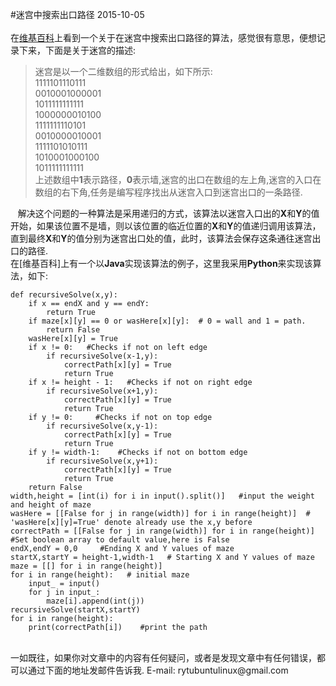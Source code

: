 #迷宫中搜索出口路径
2015-10-05 <br />   
在[维基百科](https://en.wikipedia.org/wiki/Maze_solving_algorithm#Recursive_algorithm)上看到一个关于在迷宫中搜索出口路径的算法，感觉很有意思，便想记录下来，下面是关于迷宫的描述:  

>迷宫是以一个二维数组的形式给出，如下所示:   
1111101110111  
0010001000001  
1011111111111  
1000000010100  
1111111110101  
0010000010001  
1111101010111  
1010001000100  
1011111111111     
上述数组中**1**表示路径，**0**表示墙,迷宫的出口在数组的左上角,迷宫的入口在数组的右下角,任务是编写程序找出从迷宫入口到迷宫出口的一条路径.  

&nbsp;&nbsp;&nbsp;解决这个问题的一种算法是采用递归的方式，该算法以迷宫入口出的**X**和**Y**的值开始，如果该位置不是墙，则以该位置的临近位置的**X**和**Y**的值递归调用该算法，直到最终**X**和**Y**的值分别为迷宫出口处的值，此时，该算法会保存这条通往迷宫出口的路径.   
在[维基百科]上有一个以**Java**实现该算法的例子，这里我采用**Python**来实现该算法，如下:  

    def recursiveSolve(x,y):
    	if x == endX and y == endY:
    		return True
    	if maze[x][y] == 0 or wasHere[x][y]:  # 0 = wall and 1 = path.
    		return False
    	wasHere[x][y] = True
    	if x != 0:   #Checks if not on left edge
    		if recursiveSolve(x-1,y):
    			correctPath[x][y] = True
    			return True
    	if x != height - 1:   #Checks if not on right edge
    		if recursiveSolve(x+1,y):
    			correctPath[x][y] = True
    			return True
    	if y != 0:     #Checks if not on top edge
    		if recursiveSolve(x,y-1):  
    			correctPath[x][y] = True
    			return True
    	if y != width-1:    #Checks if not on bottom edge
    		if recursiveSolve(x,y+1):
    			correctPath[x][y] = True
    			return True
    	return False
    width,height = [int(i) for i in input().split()]   #input the weight and height of maze
    wasHere = [[False for j in range(width)] for i in range(height)]  # 'wasHere[x][y]=True' denote already use the x,y before 
    correctPath = [[False for j in range(width)] for i in range(height)]  #Set boolean array to default value,here is False
    endX,endY = 0,0     #Ending X and Y values of maze
	startX,startY = height-1,width-1   # Starting X and Y values of maze
    maze = [[] for i in range(height)]
    for i in range(height):   # initial maze
    	input_ = input()
    	for j in input_:
    		maze[i].append(int(j))
	recursiveSolve(startX,startY)
    for i in range(height):
    	print(correctPath[i])    #print the path
<br />   
一如既往，如果你对文章中的内容有任何疑问，或者是发现文章中有任何错误，都可以通过下面的地址发邮件告诉我.  
E-mail: rytubuntulinux@gmail.com  <br /><br />  

